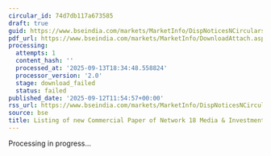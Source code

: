 ```yaml
---
circular_id: 74d7db117a673585
draft: true
guid: https://www.bseindia.com/markets/MarketInfo/DispNoticesNCirculars.aspx?Noticeid={6D4A8AF2-DB35-48AC-B391-BEE4EACD97BC}&noticeno=20250912-65&dt=09/12/2025&icount=65&totcount=103&flag=0
pdf_url: https://www.bseindia.com/markets/MarketInfo/DownloadAttach.aspx?id=20250912-65&attachedId=
processing:
  attempts: 1
  content_hash: ''
  processed_at: '2025-09-13T18:34:48.558824'
  processor_version: '2.0'
  stage: download_failed
  status: failed
published_date: '2025-09-12T11:54:57+00:00'
rss_url: https://www.bseindia.com/markets/MarketInfo/DispNoticesNCirculars.aspx?Noticeid={6D4A8AF2-DB35-48AC-B391-BEE4EACD97BC}&noticeno=20250912-65&dt=09/12/2025&icount=65&totcount=103&flag=0
source: bse
title: Listing of new Commercial Paper of Network 18 Media & Investments Limited
---
```


Processing in progress...